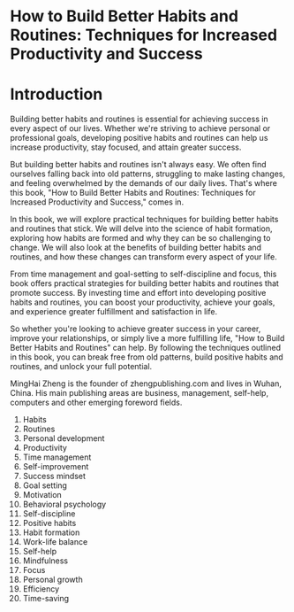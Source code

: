 # How to Build Better Habits and Routines: Techniques for Increased Productivity and Success

# Introduction

Building better habits and routines is essential for achieving success in every aspect of our lives. Whether we're striving to achieve personal or professional goals, developing positive habits and routines can help us increase productivity, stay focused, and attain greater success.

But building better habits and routines isn't always easy. We often find ourselves falling back into old patterns, struggling to make lasting changes, and feeling overwhelmed by the demands of our daily lives. That's where this book, "How to Build Better Habits and Routines: Techniques for Increased Productivity and Success," comes in.

In this book, we will explore practical techniques for building better habits and routines that stick. We will delve into the science of habit formation, exploring how habits are formed and why they can be so challenging to change. We will also look at the benefits of building better habits and routines, and how these changes can transform every aspect of your life.

From time management and goal-setting to self-discipline and focus, this book offers practical strategies for building better habits and routines that promote success. By investing time and effort into developing positive habits and routines, you can boost your productivity, achieve your goals, and experience greater fulfillment and satisfaction in life.

So whether you're looking to achieve greater success in your career, improve your relationships, or simply live a more fulfilling life, "How to Build Better Habits and Routines" can help. By following the techniques outlined in this book, you can break free from old patterns, build positive habits and routines, and unlock your full potential.

MingHai Zheng is the founder of zhengpublishing.com and lives in Wuhan, China. His main publishing areas are business, management, self-help, computers and other emerging foreword fields.



1. Habits
2. Routines
3. Personal development
4. Productivity
5. Time management
6. Self-improvement
7. Success mindset
8. Goal setting
9. Motivation
10. Behavioral psychology
11. Self-discipline
12. Positive habits
13. Habit formation
14. Work-life balance
15. Self-help
16. Mindfulness
17. Focus
18. Personal growth
19. Efficiency
20. Time-saving

